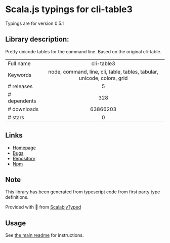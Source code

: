 
# Scala.js typings for cli-table3

Typings are for version 0.5.1

## Library description:
Pretty unicode tables for the command line. Based on the original cli-table.

|                    |                 |
| ------------------ | :-------------: |
| Full name          | cli-table3 |
| Keywords           | node, command, line, cli, table, tables, tabular, unicode, colors, grid |
| # releases         | 5 |
| # dependents       | 328 |
| # downloads        | 63866203 |
| # stars            | 0 |

## Links
- [Homepage](https://github.com/cli-table/cli-table3)
- [Bugs](https://github.com/cli-table/cli-table3/issues)
- [Repository](https://github.com/cli-table/cli-table3)
- [Npm](https://www.npmjs.com/package/cli-table3)
    


## Note
This library has been generated from typescript code from first party type definitions.

Provided with :purple_heart: from [ScalablyTyped](https://github.com/oyvindberg/ScalablyTyped)

## Usage
See [the main readme](../../readme.md) for instructions.



